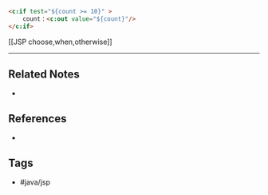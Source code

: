 ```html
<c:if test="${count >= 10}" >
	count：<c:out value="${count}"/>
</c:if>
```

[[JSP choose,when,otherwise]]

---
## Related Notes
- 

## References
- 

## Tags
- #java/jsp 